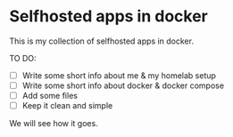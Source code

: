 # Selfhosted apps in docker

This is my collection of selfhosted apps in docker.

TO DO:

- [ ] Write some short info about me & my homelab setup
- [ ] Write some short info about docker & docker compose
- [ ] Add some files
- [ ] Keep it clean and simple

We will see how it goes.
